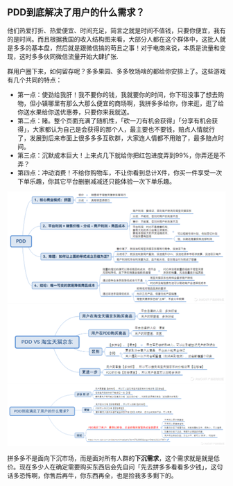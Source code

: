 ## PDD到底解决了用户的什么需求？
他们热爱打折、热爱便宜、时间充足，简言之就是时间不值钱，只要你便宜，我有的是时间。而且根据我国的收入结构图来看，大部分人都在这个群体中，这批人就是多多的基本盘，然后就是跟微信搞的苟且之事！对于电商来说，本质是流量和变现，这时多多伙同微信流量开始大肆扩张.

群用户圈下来，如何留存呢？多多果园、多多牧场啥的都给你安排上了。这些游戏有几个共同的特点：
- 第一点：使劲给我肝！我不要你的钱，我就要你的时间，你下班没事了想去购物，但小镇哪里有那么大那么便宜的商场啊，我拼多多给你，你来逛，逛了给你送水果给你送优惠券，只要你来我就送。
- 第二点：赌。整个页面充满了随机性，「砍一刀有机会获得」「分享有机会获得」，大家都认为自己是会获得的那个人，最主要也不要钱，赔点人情就行了，发展到后来市面上很多多多互砍群，大家连人情都不用赔了，最多赔点时间。
- 第三点：沉默成本巨大！上来点几下就给你把红包进度弄到99%，你弄还是不弄？
- 第四点：冲动消费！不给你购物车，不让你看到总计X件，你买一件享受一次下单乐趣，你其它平台删删减减还只能体验一次下单乐趣。

![](fig/pdd1.png)
![](fig/pdd2.png)
![](fig/pdd3.png)

拼多多不是面向下沉市场，而是面对所有人群的**下沉需求**，这个需求就是就是低价。现在多少人在确定需要购买东西后会先自问「先去拼多多看看多少钱」，这句话多恐怖啊，你售后再牛，你东西再全，也是捡我多多剩下的。
